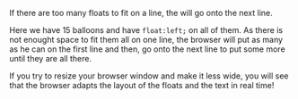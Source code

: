 If there are too many floats to fit on a line, the will go onto the next line.

Here we have 15 balloons and have `float:left;` on all of them. As there is not enought space to fit them all on one line, the browser will put as many as he can on the first line and then, go onto the next line to put some more until they are all there.

If you try to resize your browser window and make it less wide, you will see that the browser adapts the layout of the floats and the text in real time!


